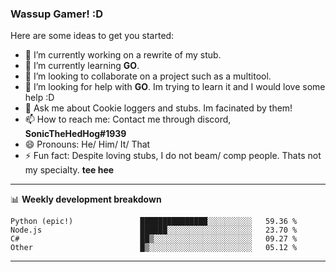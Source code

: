 ### Wassup Gamer! :D

<!--START_SECTION:waka-->

Here are some ideas to get you started:

- 🔭 I’m currently working on a rewrite of my stub.
- 🌱 I’m currently learning **GO**.
- 👯 I’m looking to collaborate on a project such as a multitool.
- 🤔 I’m looking for help with **GO**. Im trying to learn it and I would love some help :D
- 💬 Ask me about Cookie loggers and stubs. Im facinated by them!
- 📫 How to reach me: Contact me through discord, **SonicTheHedHog#1939**
- 😄 Pronouns: He/ Him/ It/ That
- ⚡ Fun fact: Despite loving stubs, I do not beam/ comp people. Thats not my specialty. **tee hee**

-------

📊 **Weekly development breakdown**
```text
Python (epic!)               ███████████████░░░░░░░░░░   59.36 % 
Node.js                      ██████░░░░░░░░░░░░░░░░░░░   23.70 % 
C#                           ██▒░░░░░░░░░░░░░░░░░░░░░░   09.27 % 
Other                        █▒░░░░░░░░░░░░░░░░░░░░░░░   05.12 % 
```
<!--END_SECTION:waka-->

-------
